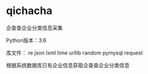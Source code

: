 # qichacha
企查查企业分类信息采集

Python版本：3.6

库文件：
re
json
lxml
time
urllib
random
pymysql
request

根据系统数据库已有企业信息获取企查查企业分类信息


